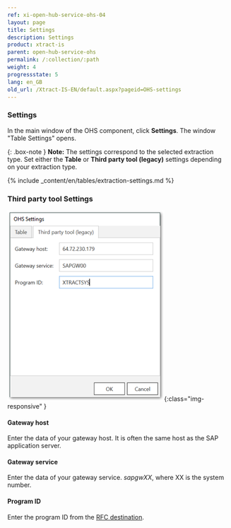 ```yaml
---
ref: xi-open-hub-service-ohs-04
layout: page
title: Settings
description: Settings
product: xtract-is
parent: open-hub-service-ohs
permalink: /:collection/:path
weight: 4
progressstate: 5
lang: en_GB
old_url: /Xtract-IS-EN/default.aspx?pageid=OHS-settings
---
```


### Settings

In the main window of the OHS component, click **Settings**. The window "Table Settings" opens.

{: .box-note }
**Note:** The settings correspond to the selected extraction type. Set either the **Table** or **Third party tool (legacy)** settings depending on your extraction type.<br>

{% include _content/en/tables/extraction-settings.md  %}


### Third party tool Settings

![OHS-Search-002](/img/content/xis/ohs-tpt-settings.png){:class="img-responsive" }

#### Gateway host
Enter the data of your gateway host. It is often the same host as the SAP application server.

#### Gateway service
Enter the data of your gateway service. *sapgwXX*, where XX is the system number.

#### Program ID 
Enter the program ID from the [RFC destination](https://kb.theobald-software.com/general/maintaining-rfc-destinations).

